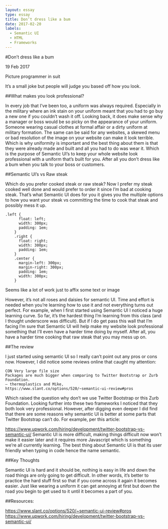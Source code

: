 ```yaml
---
layout: essay
type: essay
title: Don’t dress like a bum
date: 2017-02-20
labels:
  - Semantic UI
  - HTML
  - Frameworks
---
```


#Don’t dress like a bum

19 Feb 2017

Picture programmer in suit

It’s a small joke but people will judge you based off how you look.

##What makes you look professional?

In every job that I’ve been too, a uniform was always required. Especially in the military where an ink stain on your uniform meant that you had to go buy a new one if you couldn’t wash it off. Looking back, it does make sense why a manager or boss would be so picky on the appearance of your uniform. Someone wearing casual clothes at formal affair or a dirty uniform at military formation. The same can be said for any websites, a skewed menu or bad resolution of the image on your website can make it look terrible. Which is why uniformity is important and the best thing about them is that they were already made and built and all you had to do was wear it. Which is the purpose of Semantic UI’s to keep your whole website look professional with a uniform that’s built for you. After all you don’t dress like a bum when you talk to your boss or customers. 

##Semantic UI’s vs Raw steak

Which do you prefer cooked steak or raw steak? Now I prefer my steak cooked well done and would prefer to order it since I’m bad at cooking steak. That’s what Semantic UI does for you it gives you the multiple options to how you want your steak vs committing the time to cook that steak and possibly mess it up. 

```
.left {
	  float: left;
	  width: 300px;
	  padding: 1em;
	}
	.right {
	  float: right;
	  width: 300px;
	  padding: 1em;
	}
	.center {
	  margin-left: 300px;
	  margin-right: 300px;
	  padding: 1em;
	  width: 300px;
	}

```
Seems like a lot of work just to affix some text or image

However, it’s not all roses and daisies for semantic UI. Time and effort is needed when you’re learning how to use it and not everything turns out perfect. For example, when I first started using Semantic UI I noticed a huge learning curve. So far, it’s the hardest thing I’m learning from this class (and I thought underscore was difficult). But if I do get pass this wall that I’m facing I’m sure that Semantic UI will help make my website look professional something that I’ll even have a harder time doing by myself. After all, you have a harder time cooking that raw steak that you may mess up on. 

##The review

I just started using semantic UI so I really can’t point out any pros or cons now. However, I did notice some reviews online that caught my attention: 

	CON Very large file size
	Packages are much bigger when comparing to Twitter Bootstrap or Zurb Foundation. 
	– thermoplastics and Mike,
	https://www.slant.co/options/520/~semantic-ui-review#pros 

Which raised the question why don’t we use Twitter Bootstrap or this Zurb Foundation. Looking further into these two frameworks I noticed that they both look very professional. However, after digging even deeper I did find that there are some reasons why semantic UI is better at some parts that Twitter Bootstrap can’t do. For example, per this article: 

https://www.upwork.com/hiring/development/twitter-bootstrap-vs-semantic-ui/ 
Semantic UI is more difficult, making things difficult now won’t make it easier later and it requires more Javascript which is something we’re all currently learning. The best thing about Semantic UI is that its user friendly when typing in code hence the name semantic. 

##Key Thoughts

Semantic UI is hard and it should be, nothing is easy in life and down the road things are only going to get difficult. In other words, it’s better to practice the hard stuff first so that if you come across it again it becomes easier. Just like wearing a uniform it can get annoying at first but down the road you begin to get used to it until it becomes a part of you. 

##Resources: 

https://www.slant.co/options/520/~semantic-ui-review#pros
https://www.upwork.com/hiring/development/twitter-bootstrap-vs-semantic-ui/ 
